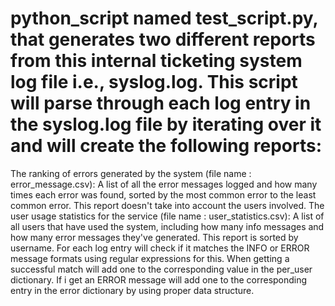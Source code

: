 # python_script named test_script.py, that generates two different reports from this internal ticketing system log file i.e., syslog.log. This script will parse through each log entry in the syslog.log file by iterating over it and will create the following reports:

The ranking of errors generated by the system (file name : error_message.csv):
A list of all the error messages logged and how many times each error was found, sorted by the most common error to the least common error. This report doesn't take into account the users involved.
The user usage statistics for the service (file name : user_statistics.csv): 
A list of all users that have used the system, including how many info messages and how many error messages they've generated. This report is sorted by username.
For each log entry will check if it matches the INFO or ERROR message formats using regular expressions for this. When getting a successful match will add one to the corresponding value in the per_user dictionary. If i get an ERROR message will add one to the corresponding entry in the error dictionary by using proper data structure.
